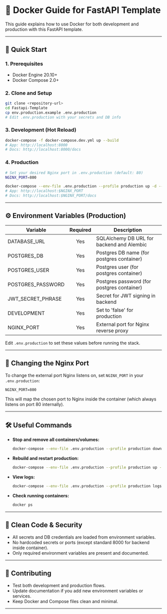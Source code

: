 # 🐳 Docker Guide for FastAPI Template

This guide explains how to use Docker for both development and production with this FastAPI template.

---

## 🚀 Quick Start

### 1. Prerequisites

- Docker Engine 20.10+
- Docker Compose 2.0+

### 2. Clone and Setup

```bash
git clone <repository-url>
cd Fastapi-Template
cp env.production.example .env.production
# Edit .env.production with your secrets and DB info
```

### 3. Development (Hot Reload)

```bash
docker-compose -f docker-compose.dev.yml up --build
# App: http://localhost:8000
# Docs: http://localhost:8000/docs
```

### 4. Production

```bash
# Set your desired Nginx port in .env.production (default: 80)
NGINX_PORT=800

docker-compose --env-file .env.production --profile production up -d --build
# App: http://localhost:$NGINX_PORT
# Docs: http://localhost:$NGINX_PORT/docs
```

---

## ⚙️ Environment Variables (Production)

| Variable          | Required | Description                                |
| ----------------- | :------: | ------------------------------------------ |
| DATABASE_URL      |   Yes    | SQLAlchemy DB URL for backend and Alembic  |
| POSTGRES_DB       |   Yes    | Postgres DB name (for postgres container)  |
| POSTGRES_USER     |   Yes    | Postgres user (for postgres container)     |
| POSTGRES_PASSWORD |   Yes    | Postgres password (for postgres container) |
| JWT_SECRET_PHRASE |   Yes    | Secret for JWT signing in backend          |
| DEVELOPMENT       |   Yes    | Set to 'false' for production              |
| NGINX_PORT        |   Yes    | External port for Nginx reverse proxy      |

Edit `.env.production` to set these values before running the stack.

---

## 🔄 Changing the Nginx Port

To change the external port Nginx listens on, set `NGINX_PORT` in your `.env.production`:

```env
NGINX_PORT=800
```

This will map the chosen port to Nginx inside the container (which always listens on port 80 internally).

---

## 🛠️ Useful Commands

- **Stop and remove all containers/volumes:**
  ```bash
  docker-compose --env-file .env.production --profile production down --volumes --remove-orphans
  ```
- **Rebuild and restart production:**
  ```bash
  docker-compose --env-file .env.production --profile production up -d --build
  ```
- **View logs:**
  ```bash
  docker-compose --env-file .env.production --profile production logs -f
  ```
- **Check running containers:**
  ```bash
  docker ps
  ```

---

## 🧹 Clean Code & Security

- All secrets and DB credentials are loaded from environment variables.
- No hardcoded secrets or ports (except standard 8000 for backend inside container).
- Only required environment variables are present and documented.

---

## 🤝 Contributing

- Test both development and production flows.
- Update documentation if you add new environment variables or services.
- Keep Docker and Compose files clean and minimal.

---
